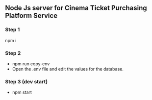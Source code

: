 ## Node Js server for Cinema Ticket Purchasing Platform Service

### Step 1
npm i

### Step 2
- npm run copy-env
- Open the .env file and edit the values for the database.

### Step 3 (dev start)
- npm start